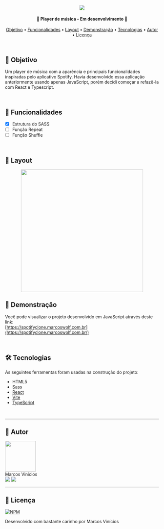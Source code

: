 <h1 align="center">
    <img src="https://github.com/MarcosWolf/spotify-player/assets/26293082/a865bbe0-3f4e-4992-9486-a2e8fbcf4dfe" />
</h1>

<h4 align="center"> 
	🚧  Player de música - Em desenvolvimento 🚧
</h4>

<p align="center">
 <a href="#objetivo">Objetivo</a> • 
 <a href="#funcionalidades">Funcionalidades</a> • 
 <a href="#objetivo">Layout</a> • 
 <a href="#demonstracao">Demonstração</a> • 
 <a href="#tecnologias">Tecnologias</a> • 
 <a href="#autor">Autor</a> • 
 <a href="#licenca">Licença</a>
</p>

<br />


<div id="objetivo">
   
   ## 🎯 Objetivo

   Um player de música com a aparência e principais funcionalidades inspiradas pelo aplicativo Spotify.
   Havia desenvolvido essa aplicação anteriormente usando apenas JavaScript, porém decidi começar a refazê-la com React e Typescript.
</div>

<br />

<div id="funcionalidades">

## 📝 Funcionalidades

- [x] Estrutura do SASS
- [ ] Função Repeat
- [ ] Função Shuffle

</div>

<br />

<div id="layout">

  ## 🎨 Layout

<p align="center">
  <img src="https://github.com/MarcosWolf/spotify-player/assets/26293082/dc2c2eba-740a-46e7-9f5d-832650d23ab6" width="400px">
</p>


</div>

<div id="demonstracao">

   ## 🚀 Demonstração

   Você pode visualizar o projeto desenvolvido em JavaScript através deste link: <br />
   [https://spotifyclone.marcoswolf.com.br](https://spotifyclone.marcoswolf.com.br/)
   
   
</div>

<br />

<div id="tecnologias">
   
   ## 🛠 Tecnologias
   
   As seguintes ferramentas foram usadas na construção do projeto:
   
   - HTML5
   - [Sass](https://sass-lang.com)
   - [React](https://pt-br.reactjs.org/)
   - [Vite](https://vitejs.dev/)
   - [TypeScript](https://www.typescriptlang.org/)

</div>

<br />

<div id="autor">
 
---
 
   ## 🐺 Autor

   <a href="https://www.marcoswolf.com.br/">
    <img style="width:100px" src="https://avatars.githubusercontent.com/u/26293082?v=4" alt=""/>
    <br />    
   </a>
   Marcos Vinícios

   <div>
   	<a href="mailto:contato@marcoswolf.com.br"><img src="https://img.shields.io/badge/Gmail-D14836?style=for-the-badge&logo=gmail&logoColor=white"/></a>
   	<a href="https://www.linkedin.com/in/marcoswolf/" target="_blank" rel="noopener noreferrer"><img src="https://img.shields.io/badge/LinkedIn-0077B5?style=for-the-badge&logo=linkedin&logoColor=white"/></a>
   </div>
</div>

---

<div id="licenca">

   ## 📜 Licença

   [![NPM](https://img.shields.io/npm/l/react)](https://github.com/MarcosWolf/portalcvs/blob/main/LICENCE)

   Desenvolvido com bastante carinho por Marcos Vinícios

</div>

<br />
